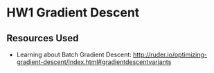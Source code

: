 # HW1 Gradient Descent

## Resources Used
- Learning about Batch Gradient Descent: http://ruder.io/optimizing-gradient-descent/index.html#gradientdescentvariants